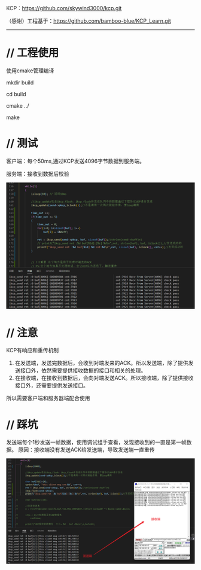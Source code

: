 KCP：https://github.com/skywind3000/kcp.git

（感谢）工程基于：https://github.com/bamboo-blue/KCP_Learn.git

------

# // 工程使用

使用cmake管理编译

mkdir build

cd build

cmake ../

make



# //  测试

客户端：每个50ms,通过KCP发送4096字节数据到服务端。

服务端：接收到数据后校验

![](TCK_Demo.png)



# //  注意

KCP有响应和重传机制

1. 在发送端，发送完数据后，会收到对端发来的ACK。所以发送端，除了提供发送接口外，依然需要提供接收数据的接口和相关的处理。
2. 在接收端，在接收到数据后，会向对端发送ACK。所以接收端，除了提供接收接口外，还需要提供发送接口。

所以需要客户端和服务器端配合使用



# //  踩坑

发送端每个1秒发送一帧数据，使用调试组手查看，发现接收到的一直是第一帧数据。
原因：接收端没有发送ACK给发送端，导致发送端一直重传

![](接收端未发生ACK导致发送端一直重传.png)
